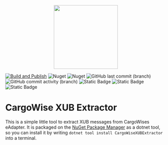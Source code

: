 <p align="center">
    <img src="https://github.com/user-attachments/assets/3a30b9af-6166-412a-b0ef-c8c6444a8350" width="200" height="200" />
</p>

[![Build and Publish](https://github.com/kris701/CargoWiseXUBExtractor/actions/workflows/dotnet-desktop.yml/badge.svg)](https://github.com/kris701/CargoWiseXUBExtractor/actions/workflows/dotnet-desktop.yml)
![Nuget](https://img.shields.io/nuget/v/CargoWiseXUBExtractor)
![Nuget](https://img.shields.io/nuget/dt/CargoWiseXUBExtractor)
![GitHub last commit (branch)](https://img.shields.io/github/last-commit/kris701/CargoWiseXUBExtractor/main)
![GitHub commit activity (branch)](https://img.shields.io/github/commit-activity/m/kris701/CargoWiseXUBExtractor)
![Static Badge](https://img.shields.io/badge/Platform-Windows-blue)
![Static Badge](https://img.shields.io/badge/Platform-Linux-blue)
![Static Badge](https://img.shields.io/badge/Framework-dotnet--9.0-green)

# CargoWise XUB Extractor

This is a simple little tool to extract XUB messages from CargoWises eAdapter.
It is packaged on the [NuGet Package Manager](https://www.nuget.org/packages/CargoWiseXubExtractor/) as a dotnet tool, so you can install it by writing `dotnet tool install CargoWiseXUBExtractor` into a terminal.

